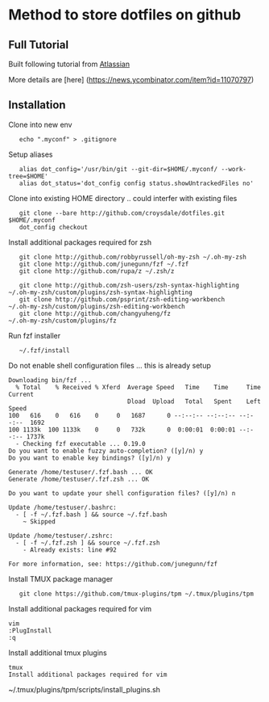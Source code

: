 # Method to store dotfiles on github

## Full Tutorial
Built following tutorial from [Atlassian](https://www.atlassian.com/git/tutorials/dotfiles)

More details are [here] (https://news.ycombinator.com/item?id=11070797)

## Installation

Clone into new env
```
   echo ".myconf" > .gitignore
```

Setup aliases
```
   alias dot_config='/usr/bin/git --git-dir=$HOME/.myconf/ --work-tree=$HOME'
   alias dot_status='dot_config config status.showUntrackedFiles no'
```
Clone into existing HOME directory .. could interfer with existing files
```
   git clone --bare http://github.com/croysdale/dotfiles.git $HOME/.myconf
   dot_config checkout
```

Install additional packages required for zsh
```
   git clone http://github.com/robbyrussell/oh-my-zsh ~/.oh-my-zsh
   git clone http://github.com/junegunn/fzf ~/.fzf
   git clone http://github.com/rupa/z ~/.zsh/z

   git clone http://github.com/zsh-users/zsh-syntax-highlighting ~/.oh-my-zsh/custom/plugins/zsh-syntax-highlighting
   git clone http://github.com/psprint/zsh-editing-workbench     ~/.oh-my-zsh/custom/plugins/zsh-editing-workbench
   git clone http://github.com/changyuheng/fz                    ~/.oh-my-zsh/custom/plugins/fz
```

Run fzf installer
```
   ~/.fzf/install
```

Do not enable shell configuration files ... this is already setup
```
Downloading bin/fzf ...
  % Total    % Received % Xferd  Average Speed   Time    Time     Time  Current
                                 Dload  Upload   Total   Spent    Left  Speed
100   616    0   616    0     0   1687      0 --:--:-- --:--:-- --:--:--  1692
100 1133k  100 1133k    0     0   732k      0  0:00:01  0:00:01 --:--:-- 1737k
  - Checking fzf executable ... 0.19.0
Do you want to enable fuzzy auto-completion? ([y]/n) y
Do you want to enable key bindings? ([y]/n) y

Generate /home/testuser/.fzf.bash ... OK
Generate /home/testuser/.fzf.zsh ... OK

Do you want to update your shell configuration files? ([y]/n) n

Update /home/testuser/.bashrc:
  - [ -f ~/.fzf.bash ] && source ~/.fzf.bash
    ~ Skipped

Update /home/testuser/.zshrc:
  - [ -f ~/.fzf.zsh ] && source ~/.fzf.zsh
    - Already exists: line #92

For more information, see: https://github.com/junegunn/fzf
```

Install TMUX package manager
```
   git clone https://github.com/tmux-plugins/tpm ~/.tmux/plugins/tpm
```

Install additional packages required for vim
```
vim
:PlugInstall
:q
```

Install additional tmux plugins
```
tmux
Install additional packages required for vim
```
~/.tmux/plugins/tpm/scripts/install_plugins.sh
```


